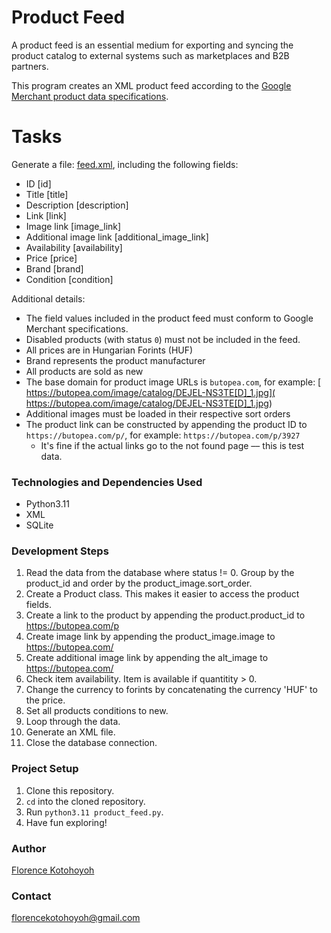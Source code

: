 # Product Feed
A product feed is an essential medium for exporting and syncing the product catalog to external systems such as marketplaces and B2B partners. 

This program creates an XML product feed according to the [Google Merchant product data specifications](https://support.google.com/merchants/answer/7052112).

# Tasks
Generate a file: [feed.xml](./feed.xml), including the following fields: 
* ID [id]  
* Title [title] 
* Description [description]
* Link [link]
* Image link [image_link]
* Additional image link [additional_image_link]
* Availability [availability]
* Price [price]
* Brand [brand]
* Condition [condition]

Additional details:
* The field values included in the product feed must conform to Google Merchant specifications.
* Disabled products (with status `0`) must not be included in the feed. 
* All prices are in Hungarian Forints (HUF)
* Brand represents the product manufacturer
* All products are sold as new
* The base domain for product image URLs is `butopea.com`, for example: [ https://butopea.com/image/catalog/DEJEL-NS3TE[D]_1.jpg]( https://butopea.com/image/catalog/DEJEL-NS3TE[D]_1.jpg)
* Additional images must be loaded in their respective sort orders
* The product link can be constructed by appending the product ID to `https://butopea.com/p/`, for example: `https://butopea.com/p/3927`
  * It's fine if the actual links go to the not found page –– this is test data.
  
### Technologies and Dependencies Used
* Python3.11
* XML
* SQLite

### Development Steps
1. Read the data from the database where status != 0. Group by the product_id and order by the product_image.sort_order.
2. Create a Product class. This makes it easier to access the product fields.
3. Create a link to the product by appending the product.product_id to https://butopea.com/p
4. Create image link by appending the product_image.image to https://butopea.com/
5. Create additional image link by appending the alt_image to https://butopea.com/
6. Check item availability. Item is available if quantitity > 0. 
7. Change the currency to forints by concatenating the currency 'HUF' to the price. 
8. Set all products conditions to new.
9. Loop through the data. 
10. Generate an XML file.
11. Close the database connection. 
   

### Project Setup
1. Clone this repository.
2. `cd` into the cloned repository.
3. Run `python3.11 product_feed.py`.
4. Have fun exploring!

### Author
[Florence Kotohoyoh](https://github.com/Flokots)

### Contact
florencekotohoyoh@gmail.com


